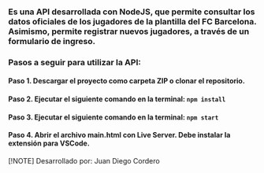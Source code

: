 ### Es una API desarrollada con NodeJS, que permite consultar los datos oficiales de los jugadores de la plantilla del FC Barcelona. Asimismo, permite registrar nuevos jugadores, a través de un formulario de ingreso.

### Pasos a seguir para utilizar la API:
#### Paso 1. Descargar el proyecto como carpeta ZIP o clonar el repositorio.
#### Paso 2. Ejecutar el siguiente comando en la terminal: `npm install`
#### Paso 3. Ejecutar el siguiente comando en la terminal: `npm start`
#### Paso 4. Abrir el archivo main.html con Live Server. Debe instalar la extensión para VSCode.

[!NOTE]
Desarrollado por: Juan Diego Cordero
